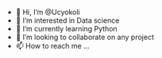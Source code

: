 - 👋 Hi, I’m @Ucyokoli
- 👀 I’m interested in Data science
- 🌱 I’m currently learning Python
- 💞️ I’m looking to collaborate on any project
- 📫 How to reach me ...

<!---
Ucyokoli/Ucyokoli is a ✨ special ✨ repository because its `README.md` (this file) appears on your GitHub profile.
You can click the Preview link to take a look at your changes.
--->
